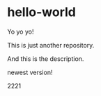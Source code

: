 # hello-world

Yo yo yo!

This is just another repository.

And this is the description.

newest version!

2221
